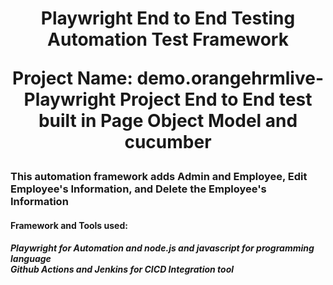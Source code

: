 <h1 align="center"> Playwright End to End Testing Automation Test Framework

Project Name: demo.orangehrmlive-Playwright Project End to End test built in Page Object Model and cucumber</h1>

<h3> This automation framework adds Admin and Employee, Edit Employee's Information, and Delete the Employee's Information</h3>

<h4> <b> </b>Framework and Tools used: </b> </h4>
<h5> Playwright for Automation and node.js and javascript for programming language
<br> Github Actions and Jenkins for CICD Integration tool </br> </h5>

